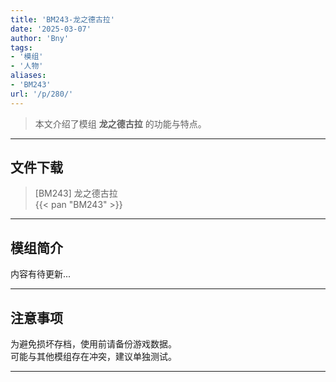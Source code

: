 ```yaml
---
title: 'BM243-龙之德古拉'
date: '2025-03-07'
author: 'Bny'
tags:
- '模组'
- '人物'
aliases:
- 'BM243'
url: '/p/280/'
---
```


> 本文介绍了模组 **龙之德古拉** 的功能与特点。

---

## 文件下载

> [BM243] 龙之德古拉  
{{< pan "BM243" >}}  

---

## 模组简介

>  
内容有待更新...  

---

## 注意事项

>  
为避免损坏存档，使用前请备份游戏数据。  
可能与其他模组存在冲突，建议单独测试。  

---

